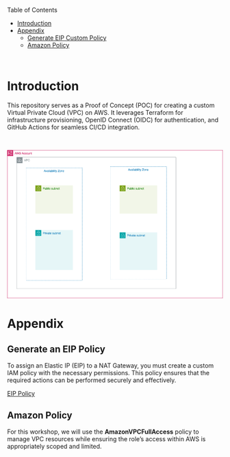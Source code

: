 Table of Contents

- [Introduction](#introduction)
- [Appendix](#appendix)
  - [Generate EIP Custom Policy](#generate-an-eip-policy)
  - [Amazon Policy](#amazon-policy)

<br>

# Introduction

This repository serves as a Proof of Concept (POC) for creating a custom Virtual Private Cloud (VPC) on AWS. It leverages Terraform for infrastructure provisioning, OpenID Connect (OIDC) for authentication, and GitHub Actions for seamless CI/CD integration.

<br>

![Custom VPC](/images/Custom%20VPC.png)


# Appendix

## Generate an EIP Policy

To assign an Elastic IP (EIP) to a NAT Gateway, you must create a custom IAM policy with the necessary permissions. This policy ensures that the required actions can be performed securely and effectively.

[EIP Policy](/references/EIP_Policy.txt)

## Amazon Policy

For this workshop, we will use the **AmazonVPCFullAccess** policy to manage VPC resources while ensuring the role’s access within AWS is appropriately scoped and limited.
